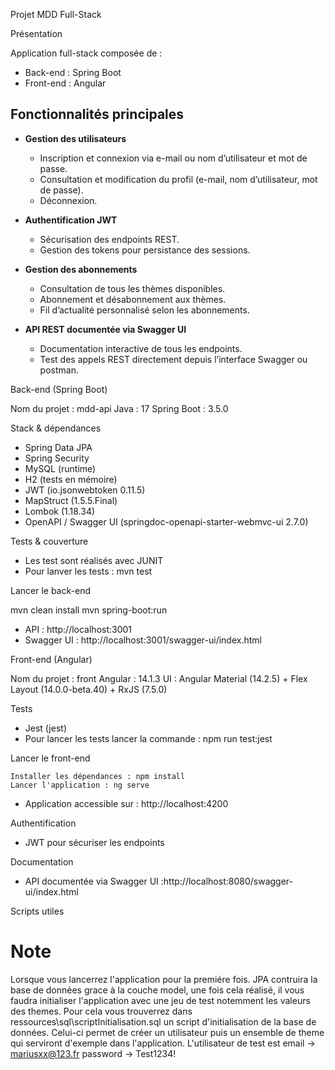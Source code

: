 Projet MDD Full-Stack

Présentation

Application full-stack composée de :

* Back-end : Spring Boot 
* Front-end : Angular 

## Fonctionnalités principales

- **Gestion des utilisateurs**
  - Inscription et connexion via e-mail ou nom d’utilisateur et mot de passe.
  - Consultation et modification du profil (e-mail, nom d’utilisateur, mot de passe).
  - Déconnexion.

- **Authentification JWT**
  - Sécurisation des endpoints REST.
  - Gestion des tokens pour persistance des sessions.

- **Gestion des abonnements**
  - Consultation de tous les thèmes disponibles.
  - Abonnement et désabonnement aux thèmes.
  - Fil d’actualité personnalisé selon les abonnements.

- **API REST documentée via Swagger UI**
  - Documentation interactive de tous les endpoints.
  - Test des appels REST directement depuis l’interface Swagger ou postman.

Back-end (Spring Boot)

Nom du projet : mdd-api
Java : 17
Spring Boot : 3.5.0

Stack & dépendances

* Spring Data JPA
* Spring Security
* MySQL (runtime)
* H2 (tests en mémoire)
* JWT (io.jsonwebtoken 0.11.5)
* MapStruct (1.5.5.Final)
* Lombok (1.18.34)
* OpenAPI / Swagger UI (springdoc-openapi-starter-webmvc-ui 2.7.0)

Tests & couverture

* Les test sont réalisés avec JUNIT
* Pour lanver les tests : mvn test  

Lancer le back-end

mvn clean install
mvn spring-boot:run

* API : http://localhost:3001
* Swagger UI : http://localhost:3001/swagger-ui/index.html



Front-end (Angular)

Nom du projet : front
Angular : 14.1.3
UI : Angular Material (14.2.5) + Flex Layout (14.0.0-beta.40) + RxJS (7.5.0)


Tests

* Jest (jest)
* Pour lancer les tests lancer la commande : npm run test:jest



Lancer le front-end

    Installer les dépendances : npm install
    Lancer l'application : ng serve

* Application accessible sur : http://localhost:4200

Authentification

* JWT pour sécuriser les endpoints

Documentation

* API documentée via Swagger UI :http://localhost:8080/swagger-ui/index.html

Scripts utiles




#  Note
Lorsque vous lancerrez l'application pour la premiére fois. 
JPA contruira la base de données grace à la couche model, une fois cela réalisé, il vous faudra initialiser l'application avec une jeu de test notemment les valeurs des themes.
Pour cela vous trouverrez dans ressources\sql\scriptInitialisation.sql un script d'initialisation de la base de données.
Celui-ci permet de créer un utilisateur puis un ensemble de theme qui serviront d'exemple dans l'application.
L'utilisateur de test est 
email -> mariusxx@123.fr
password -> Test1234!


